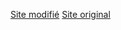 <a href="Arranged%20Website/index.html">Site modifié</a>
<a href="Starting%20Website%202/index.html">Site original</a>
